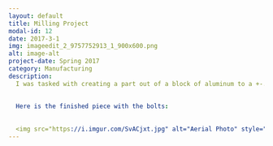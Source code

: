 ```yaml
---
layout: default
title: Milling Project
modal-id: 12
date: 2017-3-1
img: imageedit_2_9757752913_1_900x600.png
alt: image-alt
project-date: Spring 2017
category: Manufacturing
description:  
  I was tasked with creating a part out of a block of aluminum to a +-.001 spec for a friend of mine. It was a modified clamping block for converting a CNC plasma cutter to a CNC router. The block was made from 6061 T6 aluminum and required threded holes and countersunk holes for the piece to be flush all around.
  
    
  Here is the finished piece with the bolts:
  
    
  <img src="https://i.imgur.com/SvACjxt.jpg" alt="Aerial Photo" style="width: 80%;"/>
---
```

